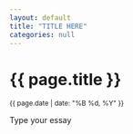 ```yaml
---
layout: default
title: "TITLE HERE"
categories: null
---
```


<div class="container">
  <div class="chat-bubble">
    <h1>{{ page.title }}</h1>
    <p><small>{{ page.date | date: "%B %d, %Y" }}</small></p>
    Type your essay